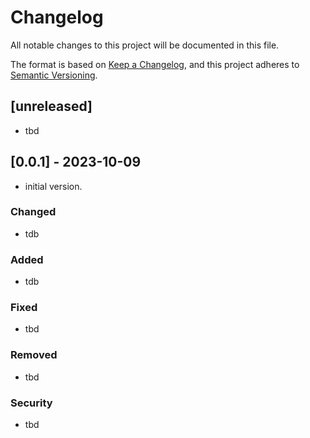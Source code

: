 # Changelog

All notable changes to this project will be documented in this file.

The format is based on [Keep a Changelog](https://keepachangelog.com/en/1.0.0/),
and this project adheres to [Semantic Versioning](https://semver.org/spec/v2.0.0.html).

## [unreleased]

- tbd

## [0.0.1] - 2023-10-09

- initial version.

### Changed

- tdb

### Added

- tdb

### Fixed

- tbd

### Removed

- tbd

### Security

- tbd

